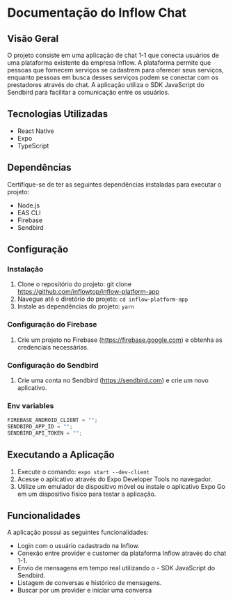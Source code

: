 # Documentação do Inflow Chat

## Visão Geral

O projeto consiste em uma aplicação de chat 1-1 que conecta usuários de uma plataforma existente da empresa Inflow. A plataforma permite que pessoas que fornecem serviços se cadastrem para oferecer seus serviços, enquanto pessoas em busca desses serviços podem se conectar com os prestadores através do chat. A aplicação utiliza o SDK JavaScript do Sendbird para facilitar a comunicação entre os usuários.

## Tecnologias Utilizadas

- React Native
- Expo
- TypeScript

## Dependências

Certifique-se de ter as seguintes dependências instaladas para executar o projeto:

- Node.js
- EAS CLI
- Firebase
- Sendbird

## Configuração

### Instalação

1. Clone o repositório do projeto: git clone https://github.com/inflowtop/inflow-platform-app
2. Navegue até o diretório do projeto: `cd inflow-platform-app`
3. Instale as dependências do projeto: `yarn`

### Configuração do Firebase

1. Crie um projeto no Firebase (https://firebase.google.com) e obtenha as credenciais necessárias.

### Configuração do Sendbird

1. Crie uma conta no Sendbird (https://sendbird.com) e crie um novo aplicativo.

### Env variables

```js
FIREBASE_ANDROID_CLIENT = "";
SENDBIRD_APP_ID = "";
SENDBIRD_API_TOKEN = "";
```

## Executando a Aplicação

1. Execute o comando: `expo start --dev-client`
2. Acesse o aplicativo através do Expo Developer Tools no navegador.
3. Utilize um emulador de dispositivo móvel ou instale o aplicativo Expo Go em um dispositivo físico para testar a aplicação.

## Funcionalidades

A aplicação possui as seguintes funcionalidades:

- Login com o usuário cadastrado na Inflow.
- Conexão entre provider e customer da plataforma Inflow através do chat 1-1.
- Envio de mensagens em tempo real utilizando o - SDK JavaScript do Sendbird.
- Listagem de conversas e histórico de mensagens.
- Buscar por um provider e iniciar uma conversa

